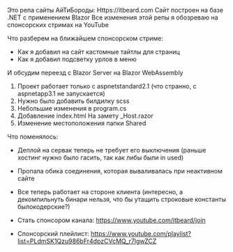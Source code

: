 
Это репа сайты АйТиБороды: Https://itbeard.com
Сайт построен на базе .NET с применением Blazor
Все изменения этой репы я обозреваю на спонсорских стримах на YouTube

Что разберем на ближайшем спонсорском стриме:
- Как я добавил на сайт кастомные тайтлы для страниц
- Как я добавил подсветку урлов в меню

И обсудим переезд с Blazor Server на Blazor WebAssembly
1. Проект работает только с aspnetstandard2.1 (что странно, с aspnetapp3.1 не запускается)
2. Нужно было добавить билдилку scss
3. Небольшие изменения в program.cs
4. Добавление index.html На замету _Host.razor
5. Изменение местоположения папки Shared

Что поменялось:
- Деплой на сервак теперь не требует его выключения (раньше хостинг нужно было гасить, так как либы были in used)
- Пропала обика соединения, которая вываливалась при неактивном сайте
- Все теперь работает на стороне клиента (интересно, а декомпильнуть бинари нельзя, что бы утащить строковые константы былокодерские?)

- Стать спонсором канала: https://www.youtube.com/itbeard/join
- Спонсорский плейлист: https://www.youtube.com/playlist?list=PLdmSK1Qzu986bFr4dpzCVcMQ_r7lgwZCZ
